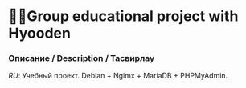 # 👩‍🔧Group educational project with Hyooden
### Описание / Description / Тасвирлау

*RU*:  Учебный проект. Debian + Ngimx + MariaDB + PHPMyAdmin.
